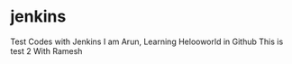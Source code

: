 # jenkins
Test Codes with Jenkins
I am Arun, Learning Helooworld in Github
This is test 2
With Ramesh
